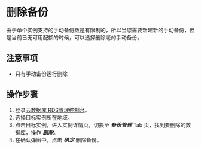 # 删除备份
由于单个实例支持的手动备份数是有限制的，所以当您需要新建新的手动备份，但是当前已无可用配额的时候，可以选择删除老的手动备份。

## 注意事项
* 只有手动备份运行删除

## 操作步骤
1. 登录[云数据库 RDS管理控制台](https://rds-console.jdcloud.com/database)。
2. 选择目标实例所在地域。
3. 点击目标实例，进入实例详情页，切换至 ***备份管理*** Tab 页，找到要删除的数据库，操作 ***删除***。
4. 在确认弹窗中，点击 ***确定*** 删除备份。
